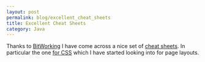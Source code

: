 ```yaml
---
layout: post
permalink: blog/excellent_cheat_sheets
title: Excellent Cheat Sheets
category: Java
---
```


<p>
Thanks to <a href="">BitWorking</a> I have come across a nice set of <a href="http://www.ilovejackdaniels.com/cheat-sheets/">cheat sheets</a>. In particular the one <a href="http://www.ilovejackdaniels.com/css/css-cheat-sheet/">for CSS</a> which I have started looking into for page layouts.

</p>
